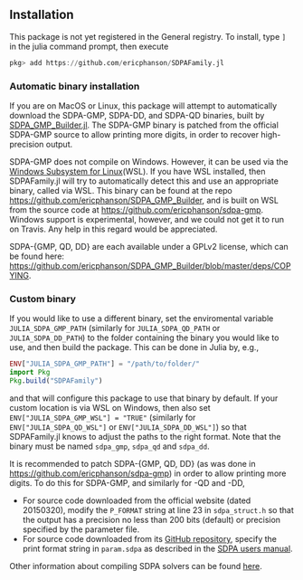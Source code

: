 ## Installation

This package is not yet registered in the General registry. To install, type `]` in the julia command prompt, then execute

```julia
pkg> add https://github.com/ericphanson/SDPAFamily.jl
```

### Automatic binary installation

If you are on MacOS or Linux, this package will attempt to automatically download the SDPA-GMP, SDPA-DD, and SDPA-QD binaries, built by [SDPA\_GMP\_Builder.jl](https://github.com/ericphanson/SDPA_GMP_Builder). The SDPA-GMP binary is patched from the official SDPA-GMP source to allow printing more digits, in order to recover high-precision output.

SDPA-GMP does not compile on Windows. However, it can be used via the [Windows Subsystem for Linux](https://docs.microsoft.com/en-us/windows/wsl/about)(WSL). If you have WSL installed, then SDPAFamily.jl will try to automatically detect this and use an appropriate binary, called via WSL. This binary can be found at the repo <https://github.com/ericphanson/SDPA_GMP_Builder>, and is built on WSL from the source code at <https://github.com/ericphanson/sdpa-gmp>. Windows support is experimental, however, and we could not get it to run on Travis. Any help in this regard would be appreciated.

SDPA-{GMP, QD, DD} are each available under a GPLv2 license, which can be found here: <https://github.com/ericphanson/SDPA_GMP_Builder/blob/master/deps/COPYING>.

### Custom binary

If you would like to use a different binary, set the enviromental variable `JULIA_SDPA_GMP_PATH` (similarly for `JULIA_SDPA_QD_PATH` or `JULIA_SDPA_DD_PATH`) to the folder containing the binary you would like to use, and then build the package. This can be done in Julia by, e.g.,

```julia
ENV["JULIA_SDPA_GMP_PATH"] = "/path/to/folder/"
import Pkg
Pkg.build("SDPAFamily")
```

and that will configure this package to use that binary by default. If your custom location is via WSL on Windows, then also set `ENV["JULIA_SDPA_GMP_WSL"] = "TRUE"` (similarly for `ENV["JULIA_SDPA_QD_WSL"]` or `ENV["JULIA_SDPA_DD_WSL"]`) so that SDPAFamily.jl knows to adjust the paths to the right format. Note that the binary must be named `sdpa_gmp`, `sdpa_qd` and `sdpa_dd`. 

It is recommended to patch SDPA-{GMP, QD, DD} (as was done in <https://github.com/ericphanson/sdpa-gmp>) in order to allow printing more digits. To do this for SDPA-GMP, and similarly for -QD and -DD,

* For source code downloaded from the official website (dated 20150320), modify the `P_FORMAT` string at line 23 in `sdpa_struct.h` so that the output has a precision no less than 200 bits (default) or precision specified by the parameter file. 
* For source code downloaded from its [GitHub repository](https://github.com/nakatamaho/sdpa-gmp), specify the print format string in `param.sdpa` as described in the [SDPA users manual](https://sourceforge.net/projects/sdpa/files/sdpa/sdpa.7.1.1.manual.20080618.pdf).

Other information about compiling SDPA solvers can be found [here](http://sdpa.sourceforge.net/download.html). 
